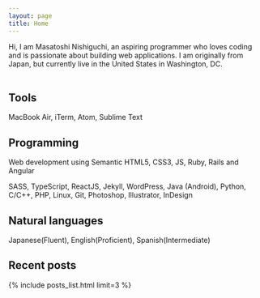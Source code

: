 ```yaml
---
layout: page
title: Home
---
```


<section class="introduction">
  Hi, I am Masatoshi Nishiguchi, an aspiring programmer who loves coding
  and is passionate about building web applications.
  I am originally from Japan, but currently live in the United States in Washington, DC.
</section>

<br />

<h2 class="h1">
  Tools
</h2>
MacBook Air, iTerm, Atom, Sublime Text

<h2 class="h1">
  Programming
</h2>

Web development using Semantic HTML5, CSS3, JS, Ruby, Rails and Angular

SASS, TypeScript, ReactJS, Jekyll, WordPress,
Java (Android), Python, C/C++, PHP,
Linux, Git, Photoshop, Illustrator, InDesign

<h2 class="h1">
  Natural languages
</h2>
Japanese(Fluent), English(Proficient), Spanish(Intermediate)

<h2 class="h1">
  Recent posts
</h2>

{% include posts_list.html limit=3 %}
